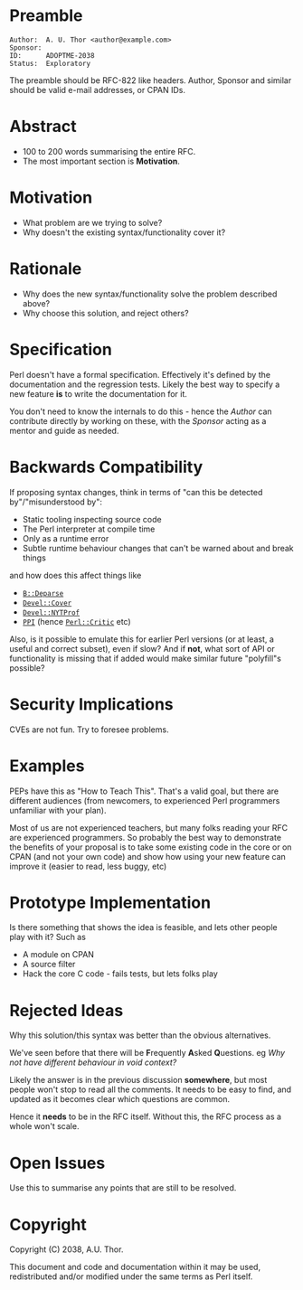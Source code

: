 # Preamble

    Author:  A. U. Thor <author@example.com>
    Sponsor:
    ID:      ADOPTME-2038
    Status:  Exploratory

The preamble should be RFC-822 like headers.
Author, Sponsor and similar should be valid e-mail addresses, or CPAN IDs.

# Abstract

* 100 to 200 words summarising the entire RFC.
* The most important section is **Motivation**.

# Motivation

* What problem are we trying to solve?
* Why doesn't the existing syntax/functionality cover it?

# Rationale

* Why does the new syntax/functionality solve the problem described above?
* Why choose this solution, and reject others?

# Specification

Perl doesn't have a formal specification. Effectively it's defined by the documentation and the regression tests. Likely the best way to specify a new feature **is** to write the documentation for it.

You don't need to know the internals to do this - hence the *Author* can contribute directly by working on these, with the *Sponsor* acting as a mentor and guide as needed.

# Backwards Compatibility

If proposing syntax changes, think in terms of "can this be detected by"/"misunderstood by":

* Static tooling inspecting source code
* The Perl interpreter at compile time
* Only as a runtime error
* Subtle runtime behaviour changes that can't be warned about and break things

and how does this affect things like

* [`B::Deparse`](https://metacpan.org/pod/B::Deparse)
* [`Devel::Cover`](https://metacpan.org/pod/Devel::Cover)
* [`Devel::NYTProf`](https://metacpan.org/pod/Devel::NYTProf)
* [`PPI`](https://metacpan.org/pod/PPI) (hence [`Perl::Critic`](https://metacpan.org/pod/Perl::Critic) etc)

Also, is it possible to emulate this for earlier Perl versions (or at least, a useful and correct subset), even if slow? And if **not**, what sort of API or functionality is missing that if added would make similar future "polyfill"s possible?

# Security Implications

CVEs are not fun. Try to foresee problems.

# Examples

PEPs have this as "How to Teach This". That's a valid goal, but there are different audiences (from newcomers, to experienced Perl programmers unfamiliar with your plan).

Most of us are not experienced teachers, but many folks reading your RFC are experienced programmers. So probably the best way to demonstrate the benefits of your proposal is to take some existing code in the core or on CPAN (and not your own code) and show how using your new feature can improve it (easier to read, less buggy, etc)

# Prototype Implementation

Is there something that shows the idea is feasible, and lets other people
play with it? Such as

* A module on CPAN
* A source filter
* Hack the core C code - fails tests, but lets folks play

# Rejected Ideas

Why this solution/this syntax was better than the obvious alternatives.

We've seen before that there will be **F**requently **A**sked **Q**uestions.
eg *Why not have different behaviour in void context?*

Likely the answer is in the previous discussion **somewhere**, but most people won't stop to read all the comments. It needs to be easy to find, and updated as it becomes clear which questions are common.

Hence it **needs** to be in the RFC itself. Without this, the RFC process as a whole won't scale.

# Open Issues

Use this to summarise any points that are still to be resolved.

# Copyright

Copyright (C) 2038, A.U. Thor.

This document and code and documentation within it may be used, redistributed and/or modified under the same terms as Perl itself.
